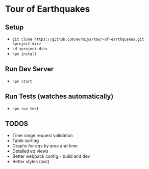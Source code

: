 # Tour of Earthquakes

## Setup
* `git clone https://github.com/evrm1ya/tour-of-earthquakes.git <project-dir>`
* `cd <project-dir>`
* `npm install`

## Run Dev Server
* `npm start`

## Run Tests (watches automatically)
* `npm run test`

## TODOS
* Time range request validation
* Table sorting
* Graphs for eqs by area and time
* Detailed eq views
* Better webpack config - build and dev
* Better styles (last)
